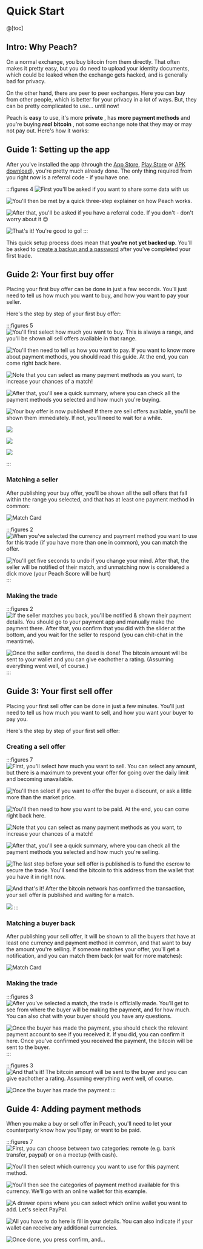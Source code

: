 # Quick Start

@[toc]

## Intro: Why Peach?

On a normal exchange, you buy bitcoin from them directly. That often makes it pretty easy, but you do need to upload your identity documents, which could be leaked when the exchange gets hacked, and is generally bad for privacy.

On the other hand, there are peer to peer exchanges. Here you can buy from other people, which is better for your privacy in a lot of ways. But, they can be pretty complicated to use… until now!

Peach is **easy** to use, it's more **private** , has **more payment methods** and you're buying _**real**_ **bitcoin** , not some exchange note that they may or may not pay out. Here's how it works:

## Guide 1: Setting up the app

After you've installed the app (through the [App Store]($iosUrl$), [Play Store]($androidUrl$) or [APK download](/apk/)), you're pretty much already done.
The only thing required from you right now is a referral code - if you have one.

:::figures 4
![First you'll be asked if you want to share some data with us](/img/faq/quickstart/onboarding/usage-data.png)

![You'll then be met by a quick three-step explainer on how Peach works.](/img/faq/quickstart/onboarding/1.png)

![After that, you'll be asked if you have a referral code. If you don't - don't worry about it 😉](/img/faq/quickstart/onboarding/new.png)

![That's it! You're good to go!](/img/faq/quickstart/onboarding/created.png)
:::

This quick setup process does mean that **you're not yet backed up**. You'll be asked to [create a backup and a password](/faq/account/#how-should-i-store-my-backup) after you've completed your first trade.

## Guide 2: Your first buy offer

Placing your first buy offer can be done in just a few seconds. You'll just need to tell us how much you want to buy, and how you want to pay your seller.

Here's the step by step of your first buy offer:

:::figures 5
![You'll first select how much you want to buy. This is always a range, and you'll be shown all sell offers available in that range.](/img/faq/quickstart/buy/BuyOffer1.png)

![You'll then need to tell us how you want to pay. If you want to know more about payment methods, you should [read this guide](#guide-4-adding-payment-methods). At the end, you can come right back here.](/img/faq/quickstart/buy/BuyOffer2.png)

![Note that you can select as many payment methods as you want, to increase your chances of a match!](/img/faq/quickstart/buy/BuyOffer3.png)

![After that, you'll see a quick summary, where you can check all the payment methods you selected and how much you're buying.](/img/faq/quickstart/buy/BuyOffer4.png)

![Your buy offer is now published! If there are sell offers available, you'll be shown them immediately. If not, you'll need to wait for a while.](/img/faq/quickstart/buy/BuyOffer5.png)

![](/img/faq/quickstart/buy/BuyOffer6.png)

![](/img/faq/quickstart/buy/BuyOffer7.png)

![](/img/faq/quickstart/buy/BuyOffer8.png)

:::

### Matching a seller

After publishing your buy offer, you'll be shown all the sell offers that fall within the range you selected, and that has at least one payment method in common:

![Match Card](/img/faq/quickstart/buy/MatchCardExplainer.png)

:::figures 2
![When you've selected the currency and payment method you want to use for this trade (if you have more than one in common), you can match the offer.](/img/faq/quickstart/matchseller/MatchSeller1.png)

![You'll get five seconds to undo if you change your mind. After that, the seller will be notified of their match, and unmatching now is considered a dick move (your Peach Score will be hurt)](/img/faq/quickstart/matchseller/MatchSeller2.png)
:::

### Making the trade

:::figures 2
![If the seller matches you back, you'll be notified & shown their payment details. You should go to your payment app and manually make the payment there. After that, you confirm that you did with the slider at the bottom, and you wait for the seller to respond (you can chit-chat in the meantime).](/img/faq/quickstart/matchseller/MatchSeller3.png)

![Once the seller confirms, the deed is done! The bitcoin amount will be sent to your wallet and you can give eachother a rating. (Assuming everything went well, of course.)](/img/faq/quickstart/matchseller/MatchSeller4.png)
:::

## Guide 3: Your first sell offer

Placing your first sell offer can be done in just a few minutes. You'll just need to tell us how much you want to sell, and how you want your buyer to pay you.

Here's the step by step of your first sell offer:

### Creating a sell offer

:::figures 7
![First, you'll select how much you want to sell. You can select any amount, but there is a maximum to prevent your offer for going over the daily limit and becoming unavailable.](/img/faq/quickstart/sell/SellStep01.png)

![You'll then select if you want to offer the buyer a discount, or ask a little more than the market price.](/img/faq/quickstart/sell/SellStep02.png)

![You'll then need to how you want to be paid. At the end, you can come right back here.](/img/faq/quickstart/sell/SellStep03.png)

![Note that you can select as many payment methods as you want, to increase your chances of a match!](/img/faq/quickstart/sell/SellStep04.png)

![After that, you'll see a quick summary, where you can check all the payment methods you selected and how much you're selling.](/img/faq/quickstart/sell/SellStep05.png)

![The last step before your sell offer is published is to fund the escrow to secure the trade. You'll send the bitcoin to this address from the wallet that you have it in right now.](/img/faq/quickstart/sell/SellStep06.png)

![And that's it! After the bitcoin network has confirmed the transaction, your sell offer is published and waiting for a match.](/img/faq/quickstart/sell/SellStep07.png)

![](/img/faq/quickstart/sell/SellStep08.png)
:::

### Matching a buyer back

After publishing your sell offer, it will be shown to all the buyers that have at least one currency and payment method in common, and that want to buy the amount you're selling. If someone matches your offer, you'll get a notification, and you can match them back (or wait for more matches):

![Match Card](/img/faq/quickstart/sell/MatchCardExplainer1.png)

### Making the trade

:::figures 3
![After you've selected a match, the trade is officially made. You'll get to see from where the buyer will be making the payment, and for how much. You can also chat with your buyer should you have any questions.](/img/faq/quickstart/sell/MakingTheTrade1.png)

![Once the buyer has made the payment, you should check the relevant payment account to see if you received it. If you did, you can confirm it here. Once you've confirmed you received the payment, the bitcoin will be sent to the buyer.](/img/faq/quickstart/sell/MakingTheTrade2.png)
:::

:::figures 3
![And that's it! The bitcoin amount will be sent to the buyer and you can give eachother a rating. Assuming everything went well, of course.](/img/faq/quickstart/sell/MakingTheTrade3.png)

![Once the buyer has made the payment](/img/faq/quickstart/sell/MakingTheTrade4.png)
:::

## Guide 4: Adding payment methods

When you make a buy or sell offer in Peach, you'll need to let your counterparty know how you'll pay, or want to be paid.

:::figures 7
![First, you can choose between two categories: **remote** (e.g. bank transfer, paypal) or on a **meetup** (with cash).](/img/faq/quickstart/add-payment-method/AddPM01.png)

![You'll then select which currency you want to use for this payment method.](/img/faq/quickstart/add-payment-method/AddPM02.png)

![You'll then see the categories of payment method available for this currency. We'll go with an online wallet for this example.](/img/faq/quickstart/add-payment-method/AddPM03.png)

![A drawer opens where you can select which online wallet you want to add. Let's select PayPal.](/img/faq/quickstart/add-payment-method/AddPM04.png)

![All you have to do here is fill in your details. You can also indicate if your wallet can receive any additional currencies.](/img/faq/quickstart/add-payment-method/AddPM05.png)

![Once done, you press confirm, and…](/img/faq/quickstart/add-payment-method/AddPM06.png)
